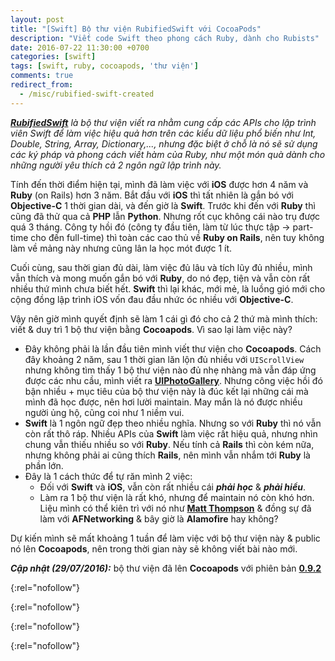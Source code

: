 ```yaml
---
layout: post
title: "[Swift] Bộ thư viện RubifiedSwift với CocoaPods"
description: "Viết code Swift theo phong cách Ruby, dành cho Rubists"
date: 2016-07-22 11:30:00 +0700
categories: [swift]
tags: [swift, ruby, cocoapods, 'thư viện']
comments: true
redirect_from:
  - /misc/rubified-swift-created
---
```


***[RubifiedSwift][]*** *là bộ thư viện viết ra nhằm cung cấp các APIs cho lập trình viên Swift để làm việc hiệu quả hơn trên các kiểu dữ liệu phổ biến như Int, Double, String, Array, Dictionary,..., nhưng đặc biệt ở chỗ là nó sẽ sử dụng các ký pháp và phong cách viết hàm của Ruby, như một món quà dành cho những người yêu thích cả 2 ngôn ngữ lập trình này.*

Tính đến thời điểm hiện tại, mình đã làm việc với **iOS** được hơn 4 năm và **Ruby** (on Rails) hơn 3 năm. Bắt đầu với **iOS** thì tất nhiên là gắn bó với **Objective-C** 1 thời gian dài, và đến giờ là **Swift**. Trước khi đến với **Ruby** thì cũng đã thử qua cả **PHP** lẫn **Python**. Nhưng rốt cục không cái nào trụ được quá 3 tháng. Công ty hồi đó (công ty đầu tiên, làm từ lúc thực tập -> part-time cho đến full-time) thì toàn các cao thủ về **Ruby on Rails**, nên tuy không làm về mảng này nhưng cũng lân la học mót được 1 ít.

Cuối cùng, sau thời gian đủ dài, làm việc đủ lâu và tích lũy đủ nhiều, mình vẫn thích và mong muốn gắn bó với **Ruby**, do nó đẹp, tiện và vẫn còn rất nhiều thứ mình chưa biết hết. **Swift** thì lại khác, mới mẻ, là luồng gió mới cho cộng đồng lập trình iOS vốn đau đầu nhức óc nhiều với **Objective-C**.

Vậy nên giờ mình quyết định sẽ làm 1 cái gì đó cho cả 2 thứ mà mình thích: viết & duy trì 1 bộ thư viện bằng **Cocoapods**. Vì sao lại làm việc này?

* Đây không phải là lần đầu tiên mình viết thư viện cho **Cocoapods**. Cách đây khoảng 2 năm, sau 1 thời gian lăn lộn đủ nhiều với `UIScrollView` nhưng không tìm thấy 1 bộ thư viện nào đủ nhẹ nhàng mà vẫn đáp ứng được các nhu cầu, mình viết ra **[UIPhotoGallery][]**. Nhưng công việc hồi đó bận nhiều + mục tiêu của bộ thư viện này là đúc kết lại những cái mà mình đã học được, nên hơi lười maintain. May mắn là nó được nhiều người ủng hộ, cũng coi như 1 niềm vui.
* **Swift** là 1 ngôn ngữ đẹp theo nhiều nghĩa. Nhưng so với **Ruby** thì nó vẫn còn rất thô ráp. Nhiều APIs của **Swift** làm việc rất hiệu quả, nhưng nhìn chung vẫn thiếu nhiều so với **Ruby**. Nếu tính cả **Rails** thì còn kém nữa, nhưng không phải ai cũng thích **Rails**, nên mình vẫn nhắm tới **Ruby** là phần lớn.
* Đây là 1 cách thức để tự răn mình 2 việc:
    - Đối với **Swift** và **iOS**, vẫn còn rất nhiều cái ***phải học*** & ***phải hiểu***.
    - Làm ra 1 bộ thư viện là rất khó, nhưng để maintain nó còn khó hơn. Liệu mình có thể kiên trì với nó như **[Matt Thompson][]** & đồng sự đã làm với **AFNetworking** & bây giờ là **Alamofire** hay không?

Dự kiến mình sẽ mất khoảng 1 tuần để làm việc với bộ thư viện này & public nó lên **Cocoapods**, nên trong thời gian này sẽ không viết bài nào mới.

***Cập nhật (29/07/2016):*** bộ thư viện đã lên **Cocoapods** với phiên bản **[0.9.2][Pod]**

[RubifiedSwift]:            https://github.com/ethan605/RubifiedSwift
{:rel="nofollow"}

[UIPhotoGallery]:           https://github.com/ethan605/UIPhotoGallery
{:rel="nofollow"}

[Matt Thompson]:            https://twitter.com/mattt
{:rel="nofollow"}

[Pod]:                      https://cocoapods.org/pods/RubifiedSwift
{:rel="nofollow"}